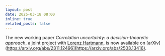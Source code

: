 ```yaml
---
layout: post
date: 2025-03-18 08:00
inline: true
related_posts: false
---
```

The new working paper *Correlation uncertainty: a decision-theoretic approach*, a joint project with [Lorenz Hartmann](https://sites.google.com/view/lorenzhartmann), is now available on [arXiv](https://arxiv.org/abs/2311.12496](https://arxiv.org/abs/2503.13416).
